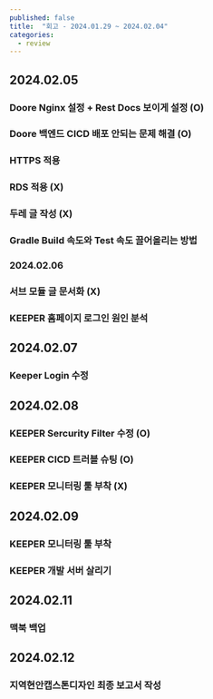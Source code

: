 ```yaml
---
published: false
title:  "회고 - 2024.01.29 ~ 2024.02.04"
categories:
  - review
---
```


## 2024.02.05

### Doore Nginx 설정 + Rest Docs 보이게 설정 (O)

### Doore 백엔드 CICD 배포 안되는 문제 해결 (O)

### HTTPS 적용

### RDS 적용 (X)

### 두레 글 작성 (X)

### Gradle Build 속도와 Test 속도 끌어올리는 방법

### 2024.02.06

### 서브 모듈 글 문서화 (X)

### KEEPER 홈페이지 로그인 원인 분석

## 2024.02.07

### Keeper Login 수정

## 2024.02.08

### KEEPER Sercurity Filter 수정 (O)

### KEEPER CICD 트러블 슈팅 (O)

### KEEPER 모니터링 툴 부착 (X)

## 2024.02.09

### KEEPER 모니터링 툴 부착

### KEEPER 개발 서버 살리기

## 2024.02.11

### 맥북 백업

## 2024.02.12 

### 지역현안캡스톤디자인 최종 보고서 작성
